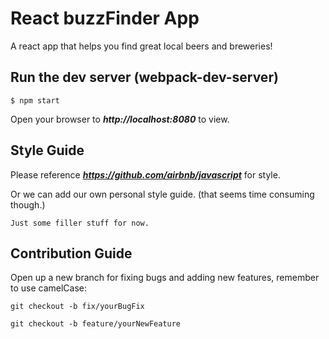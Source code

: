 # React buzzFinder App

A react app that helps you find great local beers and breweries!



## Run the dev server (webpack-dev-server)

```
$ npm start
```

Open your browser to ***http://localhost:8080*** to view.  

## Style Guide
Please reference ***https://github.com/airbnb/javascript*** for style.

Or we can add our own personal style guide. (that seems time consuming though.)
```
Just some filler stuff for now. 
```

## Contribution Guide

Open up a new branch for fixing bugs and adding new features, remember to use camelCase:

```
git checkout -b fix/yourBugFix
```

```
git checkout -b feature/yourNewFeature
```

